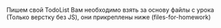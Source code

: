 Пишем свой TodoList
Вам необходимо взять за основу файлы с урока (Только верстку без JS), они прикреплены ниже (files-for-homework)